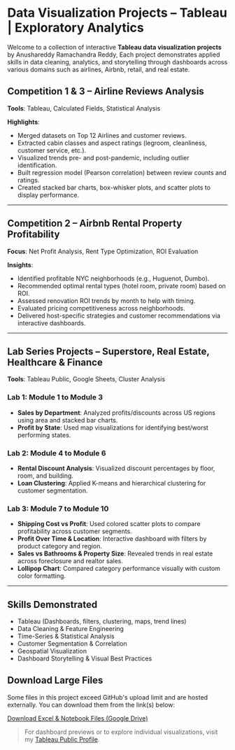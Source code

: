 # Data Visualization Projects – Tableau | Exploratory Analytics

Welcome to a collection of interactive **Tableau data visualization projects** by Anushareddy Ramachandra Reddy, Each project demonstrates applied skills in data cleaning, analytics, and storytelling through dashboards across various domains such as airlines, Airbnb, retail, and real estate.

## Competition 1 & 3 – Airline Reviews Analysis

**Tools**: Tableau, Calculated Fields, Statistical Analysis

**Highlights**:
- Merged datasets on Top 12 Airlines and customer reviews.
- Extracted cabin classes and aspect ratings (legroom, cleanliness, customer service, etc.).
- Visualized trends pre- and post-pandemic, including outlier identification.
- Built regression model (Pearson correlation) between review counts and ratings.
- Created stacked bar charts, box-whisker plots, and scatter plots to display performance.

---

## Competition 2 – Airbnb Rental Property Profitability

**Focus**: Net Profit Analysis, Rent Type Optimization, ROI Evaluation

**Insights**:
- Identified profitable NYC neighborhoods (e.g., Huguenot, Dumbo).
- Recommended optimal rental types (hotel room, private room) based on ROI.
- Assessed renovation ROI trends by month to help with timing.
- Evaluated pricing competitiveness across neighborhoods.
- Delivered host-specific strategies and customer recommendations via interactive dashboards.

---

## Lab Series Projects – Superstore, Real Estate, Healthcare & Finance

**Tools**: Tableau Public, Google Sheets, Cluster Analysis

### Lab 1: Module 1 to Module 3
- **Sales by Department**: Analyzed profits/discounts across US regions using area and stacked bar charts.
- **Profit by State**: Used map visualizations for identifying best/worst performing states.

### Lab 2: Module 4 to Module 6
- **Rental Discount Analysis**: Visualized discount percentages by floor, room, and building.
- **Loan Clustering**: Applied K-means and hierarchical clustering for customer segmentation.

### Lab 3: Module 7 to Module 10
- **Shipping Cost vs Profit**: Used colored scatter plots to compare profitability across customer segments.
- **Profit Over Time & Location**: Interactive dashboard with filters by product category and region.
- **Sales vs Bathrooms & Property Size**: Revealed trends in real estate across foreclosure and realtor sales.
- **Lollipop Chart**: Compared category performance visually with custom color formatting.

---

## Skills Demonstrated

- Tableau (Dashboards, filters, clustering, maps, trend lines)
- Data Cleaning & Feature Engineering
- Time-Series & Statistical Analysis
- Customer Segmentation & Correlation
- Geospatial Visualization
- Dashboard Storytelling & Visual Best Practices

## Download Large Files
Some files in this project exceed GitHub's upload limit and are hosted externally. You can download them from the link(s) below:

[ Download Excel & Notebook Files (Google Drive)](https://drive.google.com/drive/folders/1u23i7RWpOTaiq9YfTHGhnARc4jLJQSaT?usp=drive_link)

> For dashboard previews or to explore individual visualizations, visit my [Tableau Public Profile](https://github.com/Anusharreddy).


